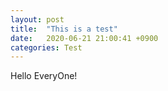 ```yaml
---
layout: post
title:  "This is a test"
date:   2020-06-21 21:00:41 +0900
categories: Test
---
```


Hello EveryOne!